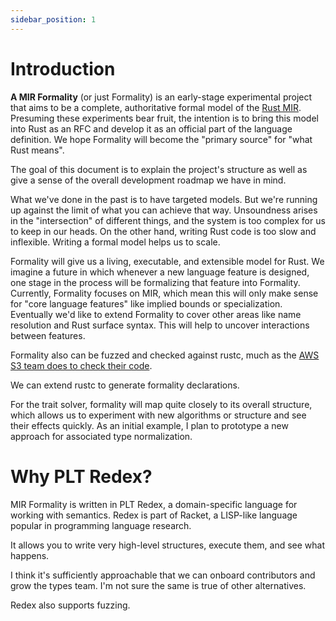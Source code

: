 ```yaml
---
sidebar_position: 1
---
```


# Introduction

**A MIR Formality** (or just Formality) is an early-stage experimental project that aims to be
a complete, authoritative formal model of the [Rust MIR][].
Presuming these experiments bear fruit,
the intention is to bring this model into Rust as an RFC
and develop it as an official part of the language definition.
We hope Formality will become the "primary source" for "what Rust means".

The goal of this document is to explain the project's structure as well
as give a sense of the overall development roadmap we have in mind.

<!-- Currently, Rust's semantics are defined ultimately by the compiler. -->
What we've done in the past is to have targeted models.
But we're running up against the limit of what you can achieve that way.
Unsoundness arises in the "intersection" of different things,
and the system is too complex for us to keep in our heads.
On the other hand, writing Rust code is too slow and inflexible.
Writing a formal model helps us to scale.

Formality will give us a living, executable, and extensible model for Rust.
We imagine a future in which whenever a new language feature is designed,
one stage in the process will be formalizing that feature into Formality.
Currently, Formality focuses on MIR, which mean this will only make sense for "core language features"
like implied bounds or specialization.
Eventually we'd like to extend Formality to cover other areas
like name resolution and Rust surface syntax.
This will help to uncover interactions between features.

Formality also can be fuzzed and checked against rustc,
much as the [AWS S3 team does to check their code][].

We can extend rustc to generate formality declarations.
<!-- What does this mean? -->

For the trait solver, formality will map quite closely to its overall structure,
which allows us to experiment with new algorithms or structure and see their effects quickly.
As an initial example, I plan to prototype a new approach for associated type normalization.

<!--
## Previous approaches?
I had originally hoped that chalk could serve as a kind of "executable semantics" for Rust.
The idea was that the separation between "generating clauses" and "the solver"
would allow us to specify how Rust works on a high-enough level that the code is nicely generic.
Over time, though, I've become convinced that this approach won't scale.
There is a lot of "incidental complexity" that is created by integrating chalk into rustc,
as well as engineering for efficiency.
Ultimately, I don't see chalk being sufficiently malleable for our purposes.
-->

# Why PLT Redex?

MIR Formality is written in PLT Redex, a domain-specific language for working with semantics.
Redex is part of Racket,
a LISP-like language popular in programming language research.

It allows you to write very high-level structures, execute them, and see what happens.

I think it's sufficiently approachable that we can onboard contributors and grow the types team.
I'm not sure the same is true of other alternatives.

Redex also supports fuzzing.

[rust MIR]: https://rustc-dev-guide.rust-lang.org/mir/index.html
[AWS S3 team does to check their code]: https://www.amazon.science/publications/using-lightweight-formal-methods-to-validate-a-key-value-storage-node-in-amazon-s3
[rustc]: https://github.com/rust-lang/rust/compiler/
